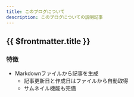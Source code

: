 ```yaml
---
title: このブログについて
description: このブログについての説明記事
---
```


## {{ $frontmatter.title }}

### 特徴
- Markdownファイルから記事を生成
    - 記事更新日と作成日はファイルから自動取得
    - サムネイル機能も完備

